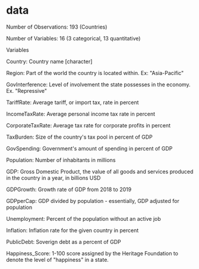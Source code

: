 # data

Number of Observations: 193 (Countries)

Number of Variables: 16 (3 categorical, 13 quantitative)

Variables


Country: Country name [character]

Region: Part of the world the country is located within. Ex: "Asia-Pacific" 

GovInterference: Level of involvement the state possesses in the economy. Ex. "Repressive"

TariffRate: Average tariff, or import tax,  rate in percent

IncomeTaxRate: Average personal income tax rate in percent

CorporateTaxRate: Average tax rate for corporate profits in percent

TaxBurden: Size of the country's tax pool in percent of GDP

GovSpending: Government's amount of spending in percent of GDP

Population: Number of inhabitants in millions

GDP: Gross Domestic Product, the value of all goods and services produced in the country in a year, in billions USD

GDPGrowth: Growth rate of GDP from 2018 to 2019

GDPperCap: GDP divided by population - essentially, GDP adjusted for population

Unemployment: Percent of the population without an active job

Inflation: Inflation rate for the given country in percent

PublicDebt: Soverign debt as a percent of GDP

Happiness_Score: 1-100 score assigned by the Heritage Foundation to denote the level of "happiness" in a state.